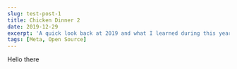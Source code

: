 ```yaml
---
slug: test-post-1
title: Chicken Dinner 2
date: 2019-12-29
excerpt: 'A quick look back at 2019 and what I learned during this year.'
tags: [Meta, Open Source]
---
```


Hello there